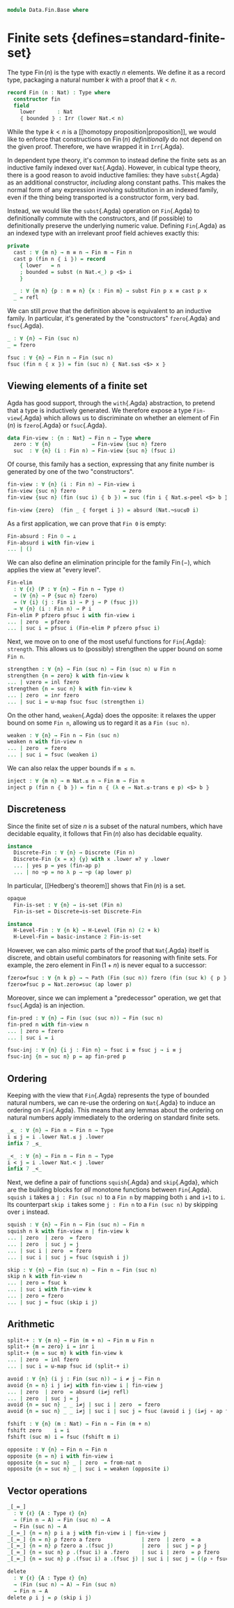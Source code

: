 <!--
```agda
open import 1Lab.Path.IdentitySystem
open import 1Lab.HLevel.Closure
open import 1Lab.HLevel
open import 1Lab.Equiv
open import 1Lab.Path
open import 1Lab.Type

open import Data.Dec.Base
open import Data.Sum.Base
open import Data.Id.Base
open import Data.Irr

open import Meta.Idiom

import Data.Nat.Base as Nat
```
-->

```agda
module Data.Fin.Base where
```

# Finite sets {defines=standard-finite-set}

The type $\operatorname{Fin}(n)$ is the type with exactly $n$ elements.
We define it as a record type, packaging a natural number $k$ with a
proof that $k \lt n$.

```agda
record Fin (n : Nat) : Type where
  constructor fin
  field
    lower       : Nat
    ⦃ bounded ⦄ : Irr (lower Nat.< n)
```

While the type $k \lt n$ is a [[homotopy proposition|proposition]], we
would like to enforce that constructions on $\operatorname{Fin}(n)$
*definitionally* do not depend on the given proof. Therefore, we have
wrapped it in `Irr`{.Agda}.

In dependent type theory, it's common to instead define the finite sets
as an inductive family indexed over `Nat`{.Agda}. However, in cubical
type theory, there is a good reason to avoid inductive families: they
have `subst`{.Agda} as an additional constructor, *including* along
constant paths. This makes the normal form of any expression involving
substitution in an indexed family, even if the thing being transported
is a constructor form, very bad.

Instead, we would like the `subst`{.Agda} operation on `Fin`{.Agda} to
definitionally commute with the constructors, and (if possible) to
definitionally preserve the underlying numeric value. Defining
`Fin`{.Agda} as an indexed type with an irrelevant proof field achieves
exactly this:

```agda
private
  cast : ∀ {m n} → m ≡ n → Fin m → Fin n
  cast p (fin n ⦃ i ⦄) = record
    { lower   = n
    ; bounded = subst (n Nat.<_) p <$> i
    }

  _ : ∀ {m n} {p : m ≡ n} {x : Fin m} → subst Fin p x ≡ cast p x
  _ = refl
```

<!--
```agda
open Data.Irr using (make-irr) public
open Fin using (lower) public

pattern fzero = fin zero
```
-->

We can still *prove* that the definition above is equivalent to an
inductive family. In particular, it's generated by the "constructors"
`fzero`{.Agda} and `fsuc`{.Agda}.

```agda
_ : ∀ {n} → Fin (suc n)
_ = fzero

fsuc : ∀ {n} → Fin n → Fin (suc n)
fsuc (fin n ⦃ x ⦄) = fin (suc n) ⦃ Nat.s≤s <$> x ⦄
```

<!--
```agda
from-nat : ∀ (n : Nat) → Fin (suc n)
from-nat zero = fzero
from-nat (suc n) = fsuc (from-nat n)

module _ {m n : Nat} (p : m ≡ n) (x : Fin m) where
  _ : subst (Fin ∘ suc) p (fsuc x) ≡ fsuc (subst Fin p x)
  _ = refl

  _ : subst (Fin ∘ suc) p fzero ≡ fzero
  _ = refl
```
-->

## Viewing elements of a finite set

Agda has good support, through the `with`{.Agda} abstraction, to pretend
that a type is inductively generated. We therefore expose a type
`Fin-view`{.Agda} which allows us to discriminate on whether an element
of $\operatorname{Fin}(n)$ is `fzero`{.Agda} or `fsuc`{.Agda}.

```agda
data Fin-view : {n : Nat} → Fin n → Type where
  zero : ∀ {n}             → Fin-view {suc n} fzero
  suc  : ∀ {n} (i : Fin n) → Fin-view {suc n} (fsuc i)
```

Of course, this family has a section, expressing that any finite number
is generated by one of the two "constructors".

```agda
fin-view : ∀ {n} (i : Fin n) → Fin-view i
fin-view {suc n} fzero               = zero
fin-view {suc n} (fin (suc i) ⦃ b ⦄) = suc (fin i ⦃ Nat.≤-peel <$> b ⦄)

fin-view {zero}  (fin _ ⦃ forget i ⦄) = absurd (Nat.¬suc≤0 i)
```

As a first application, we can prove that `Fin 0` is empty:

```agda
Fin-absurd : Fin 0 → ⊥
Fin-absurd i with fin-view i
... | ()
```

We can also define an elimination principle for the family
$\operatorname{Fin}(-)$, which applies the view at "every level".

```agda
Fin-elim
  : ∀ {ℓ} (P : ∀ {n} → Fin n → Type ℓ)
  → (∀ {n} → P {suc n} fzero)
  → (∀ {i} (j : Fin i) → P j → P (fsuc j))
  → ∀ {n} (i : Fin n) → P i
Fin-elim P pfzero pfsuc i with fin-view i
... | zero  = pfzero
... | suc i = pfsuc i (Fin-elim P pfzero pfsuc i)
```

<!--
```agda
fin-ap : ∀ {n : I → Nat} {x : Fin (n i0)} {y : Fin (n i1)} → x .lower ≡ y .lower → PathP (λ i → Fin (n i)) x y
fin-ap {n = n} {fin i ⦃ q ⦄} {fin j ⦃ r ⦄} s k = fin (s k) ⦃ is-prop→pathp (λ k → hlevel {T = Irr (s k Nat.< n k)} 1) q r k ⦄
```
-->

Next, we move on to one of the most useful functions for `Fin`{.Agda}:
`strength`. This allows us to (possibly) strengthen the upper bound
on some `Fin n`.

```agda
strengthen : ∀ {n} → Fin (suc n) → Fin (suc n) ⊎ Fin n
strengthen {n = zero} k with fin-view k
... | vzero = inl fzero
strengthen {n = suc n} k with fin-view k
... | zero  = inr fzero
... | suc i = ⊎-map fsuc fsuc (strengthen i)
```

On the other hand, `weaken`{.Agda} does the opposite: it relaxes
the upper bound on some `Fin n`, allowing us to regard it as a
`Fin (suc n)`.

```agda
weaken : ∀ {n} → Fin n → Fin (suc n)
weaken n with fin-view n
... | zero  = fzero
... | suc i = fsuc (weaken i)
```

We can also relax the upper bounds if `m ≤ n`.

```agda
inject : ∀ {m n} → m Nat.≤ n → Fin m → Fin n
inject p (fin n ⦃ b ⦄) = fin n ⦃ (λ e → Nat.≤-trans e p) <$> b ⦄
```

## Discreteness

Since the finite set of size $n$ is a subset of the natural numbers,
which have decidable equality, it follows that $\operatorname{Fin}(n)$
also has decidable equality.

```agda
instance
  Discrete-Fin : ∀ {n} → Discrete (Fin n)
  Discrete-Fin {x = x} {y} with x .lower ≡? y .lower
  ... | yes p = yes (fin-ap p)
  ... | no ¬p = no λ p → ¬p (ap lower p)
```

In particular, [[Hedberg's theorem]] shows that $\operatorname{Fin}(n)$
is a set.

```agda
opaque
  Fin-is-set : ∀ {n} → is-set (Fin n)
  Fin-is-set = Discrete→is-set Discrete-Fin

instance
  H-Level-Fin : ∀ {n k} → H-Level (Fin n) (2 + k)
  H-Level-Fin = basic-instance 2 Fin-is-set
```

However, we can also mimic parts of the proof that `Nat`{.Agda} itself
is discrete, and obtain useful combinators for reasoning with finite
sets. For example, the zero element in $\operatorname{Fin}(1 + n)$ is
never equal to a successor:

```agda
fzero≠fsuc : ∀ {n k p} → ¬ Path (Fin (suc n)) fzero (fin (suc k) ⦃ p ⦄)
fzero≠fsuc p = Nat.zero≠suc (ap lower p)

```
<!--
```agda
fsuc≠fzero : ∀ {n k p} → ¬ Path (Fin (suc n)) (fin (suc k) ⦃ p ⦄) fzero
fsuc≠fzero p = Nat.suc≠zero (ap lower p)
```
-->

Moreover, since we can implement a "predecessor" operation, we get that
`fsuc`{.Agda} is an injection.

```agda
fin-pred : ∀ {n} → Fin (suc (suc n)) → Fin (suc n)
fin-pred n with fin-view n
... | zero = fzero
... | suc i = i

fsuc-inj : ∀ {n} {i j : Fin n} → fsuc i ≡ fsuc j → i ≡ j
fsuc-inj {n = suc n} p = ap fin-pred p
```

<!--
```agda
instance
  Number-Fin : ∀ {n} → Number (Fin n)
  Number-Fin {n} .Number.Constraint k = k Nat.< n
  Number-Fin {n} .Number.fromNat k ⦃ e ⦄ = fin k ⦃ forget e ⦄

open import Data.Nat.Base using (0≤x ; s≤s') public

Fin-cases : ∀ {ℓ} {n} {P : Fin (suc n) → Type ℓ} → P 0 → (∀ x → P (fsuc x)) → ∀ x → P x
Fin-cases p0 ps n with fin-view n
... | zero  = p0
... | suc i = ps i

fin-cons  : ∀ {ℓ} {n} {P : Fin (suc n) → Type ℓ} → P 0 → (∀ x → P (fsuc x)) → ∀ x → P x
fin-cons = Fin-cases
```
-->

## Ordering

Keeping with the view that `Fin`{.Agda} represents the type of bounded
natural numbers, we can re-use the ordering on `Nat`{.Agda} to induce an
ordering on `Fin`{.Agda}. This means that any lemmas about the ordering
on natural numbers apply immediately to the ordering on standard finite
sets.

```agda
_≤_ : ∀ {n} → Fin n → Fin n → Type
i ≤ j = i .lower Nat.≤ j .lower
infix 7 _≤_

_<_ : ∀ {n} → Fin n → Fin n → Type
i < j = i .lower Nat.< j .lower
infix 7 _<_
```

Next, we define a pair of functions `squish`{.Agda} and `skip`{.Agda},
which are the building blocks for _all_ monotone functions between
`Fin`{.Agda}. `squish i` takes a `j : Fin (suc n)` to a `Fin n` by
mapping both `i` and `i+1` to `i`. Its counterpart `skip i` takes some
`j : Fin n` to a `Fin (suc n)` by skipping over `i` instead.

```agda
squish : ∀ {n} → Fin n → Fin (suc n) → Fin n
squish n k with fin-view n | fin-view k
... | zero  | zero  = fzero
... | zero  | suc j = j
... | suc i | zero  = fzero
... | suc i | suc j = fsuc (squish i j)

skip : ∀ {n} → Fin (suc n) → Fin n → Fin (suc n)
skip n k with fin-view n
... | zero = fsuc k
... | suc i with fin-view k
... | zero = fzero
... | suc j = fsuc (skip i j)
```

## Arithmetic

```agda
split-+ : ∀ {m n} → Fin (m + n) → Fin m ⊎ Fin n
split-+ {m = zero} i = inr i
split-+ {m = suc m} k with fin-view k
... | zero  = inl fzero
... | suc i = ⊎-map fsuc id (split-+ i)

avoid : ∀ {n} (i j : Fin (suc n)) → i ≠ j → Fin n
avoid {n = n} i j i≠j with fin-view i | fin-view j
... | zero  | zero  = absurd (i≠j refl)
... | zero  | suc j = j
avoid {n = suc n} _ _ i≠j | suc i | zero  = fzero
avoid {n = suc n} _ _ i≠j | suc i | suc j = fsuc (avoid i j (i≠j ∘ ap fsuc))

fshift : ∀ {n} (m : Nat) → Fin n → Fin (m + n)
fshift zero    i = i
fshift (suc m) i = fsuc (fshift m i)

opposite : ∀ {n} → Fin n → Fin n
opposite {n = n} i with fin-view i
opposite {n = suc n} _ | zero  = from-nat n
opposite {n = suc n} _ | suc i = weaken (opposite i)
```

## Vector operations

```agda
_[_≔_]
  : ∀ {ℓ} {A : Type ℓ} {n}
  → (Fin n → A) → Fin (suc n) → A
  → Fin (suc n) → A
_[_≔_] {n = n} p i a j with fin-view i | fin-view j
_[_≔_] {n = n} ρ fzero a fzero             | zero  | zero  = a
_[_≔_] {n = n} ρ fzero a .(fsuc j)         | zero  | suc j = ρ j
_[_≔_] {n = suc n} ρ .(fsuc i) a .fzero    | suc i | zero  = ρ fzero
_[_≔_] {n = suc n} ρ .(fsuc i) a .(fsuc j) | suc i | suc j = ((ρ ∘ fsuc) [ i ≔ a ]) j

delete
  : ∀ {ℓ} {A : Type ℓ} {n}
  → (Fin (suc n) → A) → Fin (suc n)
  → Fin n → A
delete ρ i j = ρ (skip i j)
```
